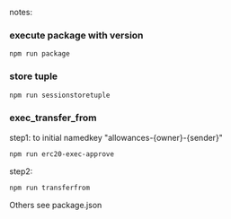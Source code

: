 notes:

### execute package with version

```
npm run package
```

### store tuple

```bash
npm run sessionstoretuple
```

### exec_transfer_from

step1: to initial namedkey "allowances\-{owner}\-{sender}"

```bash
npm run erc20-exec-approve
```

step2:

```bash
npm run transferfrom
```

Others see package.json
